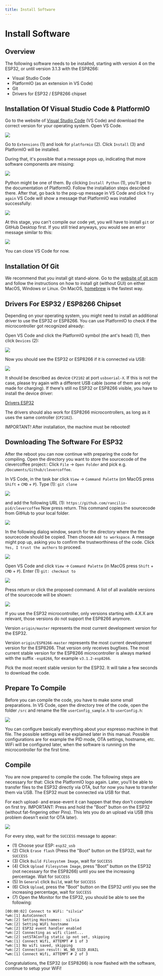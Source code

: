 ```yaml
---
title: Install Software
---
```


# Install Software

## Overview

The following software needs to be installed, starting with version 4 on the ESP32, or until version 3.1.3 with the ESP8266:

- Visual Studio Code
- PlatformIO (as an extension in VS Code)
- Git
- Drivers for ESP32 / ESP8266 chipset

## Installation Of Visual Studio Code & PlatformIO

Go to the website of [Visual Studio Code](https://code.visualstudio.com/download) (VS Code) and download the correct version for your operating system.
Open VS Code.

![](/img/software-part-I/softwareinstall/swinstall1.png)

Go to `Extensions` (1) and look for `platformio` (2). Click `Install` (3) and PlatformIO will be installed.

During that, it's possible that a message pops up, indicating that more software components are missing:

![](/img/software-part-I/softwareinstall/swinstall2.png)

Python might be one of them. By clicking `Install Python` (1), you'll get to the documentation of PlatformIO. Follow the installation steps described there. After that, go back to the pop-up message in VS Code and click `Try again`
VS Code will show a message that PlatformIO was installed successfully:

![](/img/software-part-I/softwareinstall/swinstall3.png)

At this stage, you can't compile our code yet, you will have to install `git` or GitHub Desktop first. If you still tried anyways, you would see an error message similar to this:

![](/img/software-part-I/softwareinstall/swinstall4.png)

You can close VS Code for now.

## Installation Of Git

We recommend that you install git stand-alone. Go to the [website of git scm](https://git-scm.com/downloads) and follow the instructions on how to install git (without GUI) on either MacOS, Windows or Linux. On MacOS, [homebrew](https://brew.sh) is the fastest way.

## Drivers For ESP32 / ESP8266 Chipset

Depending on your operating system, you might need to install an additional driver to use the ESP32 or ESP8266. You can use PlatformIO to check if the microcontroller got recognized already:

Open VS Code and click the PlatformIO symbol (the ant's head) (1), then click `Devices` (2):

![](/img/software-part-I/softwareinstall/swinstall7.png)

Now you should see the ESP32 or ESP8266 if it is connected via USB:

![](/img/software-part-I/softwareinstall/swinstall8.png)

It should be described as device `CP2102` at port `usbserial-X`. If this is not the case, please try again with a different USB cable (some of them are only made for charging).
If there's still no ESP32 or ESP8266 visible, you have to install the device driver:

[Drivers ESP32](https://www.silabs.com/developers/usb-to-uart-bridge-vcp-drivers)

The drivers should also work for ESP8266 microcontrollers, as long as it uses the same controller (`CP2102`).

IMPORTANT! After installation, the machine must be rebooted!

## Downloading The Software For ESP32

After the reboot you can now continue with preparing the code for compiling.
Open the directory you want to store the sourcecode of the clevercoffee project:: Click `File` -> `Open Folder` and pick e.g. `/Documents/Github/clevercoffee`.

In VS Code, in the task bar click `View` -> `Command Palette` (on MacOS press `Shift` + `CMD` + `P`).
Type (1): `git clone`

![](/img/software-part-I/softwareinstall/swinstall18.png)

and add the following URL (1):
`https://github.com/rancilio-pid/clevercoffee`
Now press return. This command copies the sourcecode from GitHub to your local folder.

![](/img/software-part-I/softwareinstall/swinstall19.png)

In the following dialog window, search for the directory where the the sourcecode should be copied. Then choose `Add to workspace`.
A message might pop up, asking you to confirm the trustworthiness of the code. Click `Yes, I trust the authors` to proceed.

![](/img/software-part-I/softwareinstall/swinstall20.png)

Open VS Code and click `View` -> `Command Palette` (in MacOS press `Shift` + `CMD` + `P`).
Enter (1) `git: checkout to`

![](/img/software-part-I/softwareinstall/swinstall9.png)

Press return or click the proposed command. A list of all available versions of the sourcecode will be shown:

![](/img/software-part-I/softwareinstall/swinstall10.png)

If you use the ESP32 microcontroller, only versions starting with 4.X.X are relevant, those versions do not support the ESP8266 anymore.

Version `origin/master` represents the most current development version for the ESP32.

Version `origin/ESP8266-master` represents the most current development version for the ESP8266. That version only receives bugfixes. The most current stable version for the ESP8266 microcontroller is always marked with the suffix `-esp8266`, for example `v3.1.2-esp8266`.

Pick the most recent stable version for the ESP32. It will take a few seconds to download the code.

## Prepare To Compile

Before you can compile the code, you have to make some small preparations.
In VS Code, open the directory tree of the code, open the folder `/src` and rename the file `userConfig_sample.h` to `userConfig.h`:

![](/img/software-part-I/softwareinstall/swinstall12.png)

You can configure basically everything about your espresso machine in that file. The possible settings will be explained later in this manual. Possible configurations are for example the PID mode, OTA settings, hostname, etc. WiFi will be configured later, when the software is running on the microcontroller for the first time.

## Compile

You are now prepared to compile the code. The following steps are necessary for that:
Click the PlatformIO logo again. Later, you'll be able to transfer files to the ESP32 directly via OTA, but for now you have to transfer them via USB. The ESP32 must be connected via USB for that.

For each upload- and erase-event it can happen that they don't complete on first try.
IMPORTANT: Press and hold the "Boot" button on the ESP32 (without fat-fingering other Pins). This lets you do an upload via USB (this problem doesn't exist for OTA later).

![](/img/software-part-I/softwareinstall/swinstall13.png)

For every step, wait for the `SUCCESS` message to appear:

- (1) Choose your ESP: `esp32_usb`
- (2) Click `Erase flash` (Press the "Boot" button on the ESP32), wait for `SUCCESS`
- (3) Click `Build Filesystem Image`, wait for `SUCCESS`
- (4) Click `Upload Filesystem Image`, press "Boot" button on the ESP32 (not necessary for the ESP8266) until you see the increasing percentage. Wait for `SUCCESS`
- (5) In `General` click `Build`, wait for `SUCCESS`
- (6) Click `Upload`, press the "Boot" button on the ESP32 until you see the increasing percentage, wait for `SUCCESS`
- (7) Open the Monitor for the ESP32, you should be able to see the following:

```
[00:00:02] Connect to WiFi: "silvia"
*wm:[1] AutoConnect
*wm:[2] Setting Hostnames:  silvia
*wm:[2] Setting WiFi hostname
*wm:[2] ESP32 event handler enabled
*wm:[2] Connecting as wifi client...
*wm:[2] setSTAConfig static ip not set, skipping
*wm:[1] Connect Wifi, ATTEMPT # 1 of 3
*wm:[1] No wifi saved, skipping
*wm:[2] Connection result: WL_NO_SSID_AVAIL
*wm:[1] Connect Wifi, ATTEMPT # 2 of 3
```

Congratulations, the ESP32 (or ESP8266) is now flashed with the software, continue to setup your WiFi!
